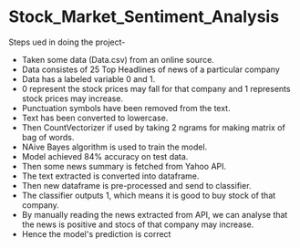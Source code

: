 # Stock_Market_Sentiment_Analysis
Steps ued in doing the project- 
- Taken some data (Data.csv) from an online source.
- Data consistes of 25 Top Headlines of news of a particular company
- Data has a labeled variable 0 and 1.
- 0 represent the stock prices may fall for that company and 1 represents stock prices may increase.
- Punctuation symbols have been removed from the text.
- Text has been converted to lowercase.
- Then CountVectorizer if used by taking 2 ngrams for making matrix of bag of words.
- NAive Bayes algorithm is used to train the model.
- Model achieved 84% accuracy on test data.
- Then some news summary is fetched from Yahoo API.
- The text extracted is converted into dataframe.
- Then new dataframe is pre-processed and send to classifier.
- The classifier outputs 1, which means it is good to buy stock of that company.
- By manually reading the news extracted from API, we can analyse that the news is positive and stocs of that company may increase.
- Hence the model's prediction is correct  
